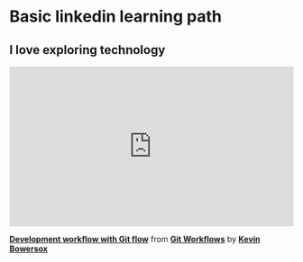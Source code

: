 

<h1>Basic linkedin learning path</h1>
<h2> I love exploring technology</h2>
<div style="position:relative;height:0;padding-bottom:56.25%"><iframe width="640" height="360" src="https://www.linkedin.com/learning/embed/git-workflows/development-workflow-with-git-flow?autoplay=false&claim=AQFyvZajNexbWAAAAZXv4uzWSe2FMDa-IKI5KQenkMZp55ypMKu2QmotVx16B54COV2yorpGOLODF-VvUZNMIpaR_OMGzwuPBJYoXrbX1L80FT_NCKfEissSVGEHxophLMx37KFPnN7sgOLBK2ycY_5afjgKcUcRwHWKvxvnRt8SRZPcMpt3riTz5uO12rLI9ACKho0H_M43s4yNSspIoS11gGGyIr35qgE1DskWtIUmIngQKRDp3lNLB9eLUD1j3bzIkPG0jAMe8vMqIlMWSU86ijwAJTiMGdudBk3UtKsxDETHJjrnLv_789jzoaOn6DnyWCalN4zj76C7-hRFsmHVYtsB9GlwXRxOHDSv0LpXD7cEFluSmikHrf4wxtIkoRehyc_-Xm1X4VWDA6tm5xpF47R1bfD9P2RtAIs8FtsOgX6NSD3UW4Pei9YdLeUJd2eQh7sS-r59mHaeDMb6WVj5rEEyRZQWYe8lFoyRWs8NcpaS8JxCz7zVubSkOgta1xRDfDuQH5TOpE9pBingOS6ttLeMq3jDxLbAdeNftq-YwPz4gK1IjpMnNyaMYqrRNV7MFSH-UPn6Vf_OkqOwwm70a-WhC7SITWis0fRyjIscyyoC5T_UK8rLllVrteoPQyIx4TvzP6F8M1DKzN0d4kZ7MgHTibh_KtURy9d30Hiqx1LLWiiC9YVU2ErpWHNa0wArlE3e_Daw9C7Y7Mdq__2CeOFqGaEg7mJ-3ocllkpPIXGhEol5k2U30tHzmkHGtO9snJIyFK00xkWbxn3U2q2fkHdW8X8OpN13zwbBLpy14VEBrcig1NCgusM-RgJ4vWIRSgLRRwaHKA7OqBeedsoi6p08hyCLvVrBIntp8G0s2ulBWTf4ECskD14thadIksnw8jZjF-TyLXOHIJmLqErrCmzOhb19puOIdO8yc92j59HVVNYnD8pt-vdPDP-amUavlAw56KhJHUiDDeo3dLaVFKjqbI6JdkXqNI0fKHxXSd4YdbaXK4wK_lwqX1zEsCjXoJwt0ALUDmmWkEpUCDTecraC5D6LNh7oJ57VDLRqlLBuIWW_gsZFqy9iCyq9NTReOAdVCs61wFRQBK0vjtBFiJYQKNCgbbyLdMl5Zp1UQs3I4PcYv4eBpx82gzvkP6tAHGwOKrAhr0x8-wxwxzaOrsIySB0UzwMb6gQywC6FZBPN8Nmx9mki2Y3Z5x1a1MMlK4D94zvj4o86gI5iFMXzIBM" mozallowfullscreen="true" webkitallowfullscreen="true" allowfullscreen="true" frameborder="0" style="position:absolute;width:100%;height:100%;left:0"></iframe></div><p><strong><a href="https://www.linkedin.com/learning/git-workflows/development-workflow-with-git-flow?trk=embed_lil">Development workflow with Git flow</a></strong> from <strong><a href="https://www.linkedin.com/learning/git-workflows?trk=embed_lil">Git Workflows</a></strong> by <strong><a href="https://www.linkedin.com/learning/instructors/kevin-bowersox?trk=embed_lil">Kevin Bowersox</a></strong></p>